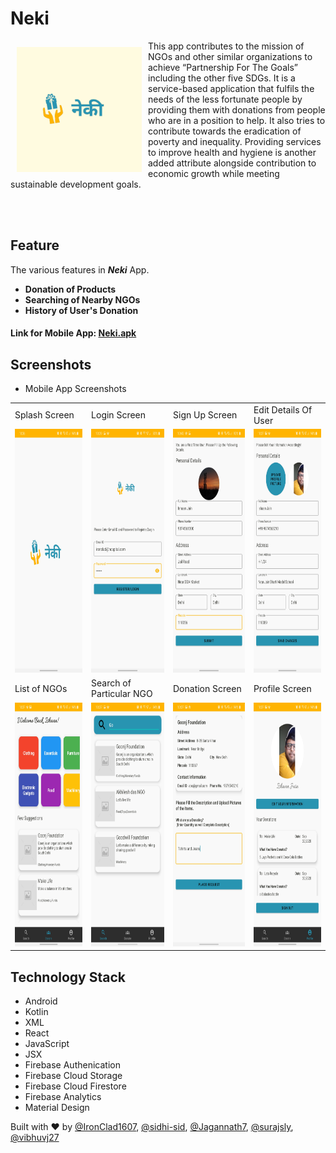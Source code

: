# Neki

<img src = "/images/logo.png" height = "200" width="200" align="left" hspace="10" vspace="10"> 

This app contributes to the mission of NGOs and other similar organizations to achieve “Partnership For The Goals” including the other five SDGs. It is a service-based application that fulfils the needs of the less fortunate people by providing them with donations from people who are in a position to help. It also tries to contribute towards the eradication of poverty and inequality. Providing services to improve health and hygiene is another added attribute alongside contribution to economic growth while meeting sustainable development goals.<br>

<br>
<br>

## Feature

The various features in ***Neki*** App.

- **Donation of Products**
- **Searching of Nearby NGOs** 
- **History of User's Donation**



#### Link for Mobile App: [Neki.apk](https://bit.ly/NekiAPK)

## Screenshots

- Mobile App Screenshots

<table align="center">
	<tr>
		<td>
			Splash Screen
		</td>
		<td>
			Login Screen
		</td>
		<td>
			Sign Up Screen
		</td>
		<td> Edit Details Of User
		</td>
	</tr>
	<tr>
		<td>
			<img src="/images/mobileapp1.jpg" height="390" width="180">
		</td>
		<td><img src="/images/mobileapp7.jpg" height="390" width="180">
		</td>
		<td><img src="/images/mobileapp8.jpg" height="390" width="180">
		</td>
		<td><img src="/images/mobileapp4.jpg" height="390" width="180">
		</td>
	</tr>
	<tr>
		<td>
			List of NGOs
		</td>
		<td>
			Search of Particular NGO
		</td>
		<td>
			Donation Screen
		</td>
		<td>
			Profile Screen
		</td>
	</tr>
	<tr>
		<td>
			<img src="/images/mobileapp3.jpg" height="390" width="180">
		</td>
		<td><img src="/images/mobileapp5.jpg" height="390" width="180">
		</td>
		<td><img src="/images/mobileapp6.jpg" height="390" width="180">
		</td>
		<td><img src="/images/mobileapp2.jpg" height="390" width="180">
		</td>
	</tr>
</table>


## Technology Stack
- Android
- Kotlin
 - XML
- React
 - JavaScript
 - JSX
 - Firebase Authenication
 - Firebase Cloud Storage
 - Firebase Cloud Firestore
 - Firebase Analytics
 - Material Design


 Built with :heart: by [@IronClad1607](https://github.com/IronClad1607), [@sidhi-sid](https://github.com/sidhi-sid), [@Jagannath7](https://github.com/Jagannath7), [@surajsly](https://github.com/surajsly), [@vibhuvj27](https://github.com/vibhuvj27)
